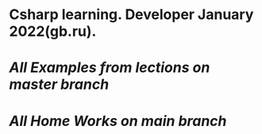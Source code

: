 # __Csharp learning. Developer January 2022(gb.ru).__

# *All Examples from lections on master branch*
# *All Home Works on main branch*
